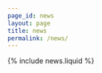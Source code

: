 ```yaml
---
page_id: news
layout: page
title: news
permalink: /news/
---
```


{% include news.liquid %}
